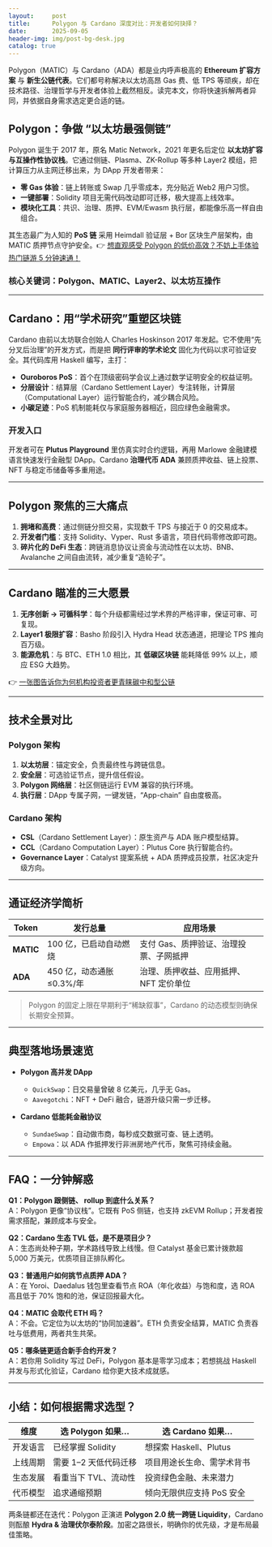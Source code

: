 ```yaml
---
layout:     post
title:      Polygon 与 Cardano 深度对比：开发者如何抉择？
date:       2025-09-05
header-img: img/post-bg-desk.jpg
catalog: true
---
```


Polygon（MATIC）与 Cardano（ADA）都是业内呼声极高的 **Ethereum 扩容方案** 与 **新生公链代表**。它们都号称解决以太坊高昂 Gas 费、低 TPS 等顽疾，却在技术路径、治理哲学与开发者体验上截然相反。读完本文，你将快速拆解两者异同，并依据自身需求选定更合适的链。

## Polygon：争做 “以太坊最强侧链”

Polygon 诞生于 2017 年，原名 Matic Network，2021 年更名后定位 **以太坊扩容与互操作性协议栈**。它通过侧链、Plasma、ZK-Rollup 等多种 Layer2 模组，把计算压力从主网迁移出来，为 DApp 开发者带来：

- **零 Gas 体验**：链上转账或 Swap 几乎零成本，充分贴近 Web2 用户习惯。  
- **一键部署**：Solidity 项目无需代码改动即可迁移，极大提高上线效率。  
- **模块化工具**：共识、治理、质押、EVM/Ewasm 执行层，都能像乐高一样自由组合。

其生态最广为人知的 **PoS 链** 采用 Heimdall 验证层 + Bor 区块生产层架构，由 MATIC 质押节点守护安全。👉 [想直观感受 Polygon 的低价高效？不妨上手体验热门链游 5 分钟速通！](https://okxdog.com/)

### 核心关键词：Polygon、MATIC、Layer2、以太坊互操作

---

## Cardano：用“学术研究”重塑区块链

Cardano 由前以太坊联合创始人 Charles Hoskinson 2017 年发起。它不使用“先分叉后治理”的开发方式，而是把 **同行评审的学术论文** 固化为代码以求可验证安全。其代码库用 Haskell 编写，主打：

- **Ouroboros PoS**：首个在顶级密码学会议上通过数学证明安全的权益证明。  
- **分层设计**：结算层（Cardano Settlement Layer）专注转账，计算层（Computational Layer）运行智能合约，减少耦合风险。  
- **小碳足迹**：PoS 机制能耗仅与家庭服务器相近，回应绿色金融需求。

### 开发入口
开发者可在 **Plutus Playground** 里仿真实时合约逻辑，再用 Marlowe 金融建模语言快速发行金融型 DApp。Cardano **治理代币 ADA** 兼顾质押收益、链上投票、NFT 与稳定币储备等多重用途。

---

## Polygon 聚焦的三大痛点
1. **拥堵和高费**：通过侧链分担交易，实现数千 TPS 与接近于 0 的交易成本。  
2. **开发者门槛**：支持 Solidity、Vyper、Rust 多语言，项目代码零修改即可跑。  
3. **碎片化的 DeFi 生态**：跨链消息协议让资金与流动性在以太坊、BNB、Avalanche 之间自由流转，减少重复“造轮子”。

---

## Cardano 瞄准的三大愿景
1. **无序创新 → 可循科学**：每个升级都需经过学术界的严格评审，保证可审、可复现。  
2. **Layer1 极限扩容**：Basho 阶段引入 Hydra Head 状态通道，把理论 TPS 推向百万级。  
3. **能源危机**：与 BTC、ETH 1.0 相比，其 **低碳区块链** 能耗降低 99% 以上，顺应 ESG 大趋势。

👉 [一张图告诉你为何机构投资者更青睐碳中和型公链](https://okxdog.com/)

---

## 技术全景对比

### Polygon 架构
1. **以太坊层**：锚定安全，负责最终性与跨链信息。  
2. **安全层**：可选验证节点，提升信任假设。  
3. **Polygon 网络层**：社区侧链运行 EVM 兼容的执行环境。  
4. **执行层**：DApp 专属子网，一键发链，“App-chain” 自由度极高。

### Cardano 架构
- **CSL**（Cardano Settlement Layer）：原生资产与 ADA 账户模型结算。  
- **CCL**（Cardano Computation Layer）：Plutus Core 执行智能合约。  
- **Governance Layer**：Catalyst 提案系统 + ADA 质押成员投票，社区决定升级方向。

---

## 通证经济学简析
| Token | 发行总量 | 应用场景 |
| --- | --- | --- |
| **MATIC** | 100 亿，已启动自动燃烧 | 支付 Gas、质押验证、治理投票、子网抵押 |
| **ADA**  | 450 亿，动态通胀 ≤0.3%/年 | 治理、质押收益、应用抵押、NFT 定价单位 |

> Polygon 的固定上限在早期利于“稀缺叙事”，Cardano 的动态模型则确保长期安全预算。

---

## 典型落地场景速览
- **Polygon 高并发 DApp**  
  - `QuickSwap`：日交易量曾破 8 亿美元，几乎无 Gas。  
  - `Aavegotchi`：NFT + DeFi 融合，链游升级只需一步迁移。  

- **Cardano 低能耗金融协议**  
  - `SundaeSwap`：自动做市商，每秒成交数据可查、链上透明。  
  - `Empowa`：以 ADA 作抵押发行非洲房地产代币，聚焦可持续金融。

---

## FAQ：一分钟解惑

**Q1：Polygon 跟侧链、 rollup 到底什么关系？**  
A：Polygon 更像“协议栈”。它既有 PoS 侧链，也支持 zkEVM Rollup；开发者按需求搭配，兼顾成本与安全。

**Q2：Cardano 生态 TVL 低，是不是项目少？**  
A：生态尚处种子期，学术路线导致上线慢。但 Catalyst 基金已累计拨款超 5,000 万美元，优质项目正排队孵化。

**Q3：普通用户如何挑节点质押 ADA？**  
A：在 Yoroi、Daedalus 钱包里查看节点 ROA（年化收益）与饱和度，选 ROA 高且低于 70% 饱和的池，保证回报最大化。

**Q4：MATIC 会取代 ETH 吗？**  
A：不会。它定位为以太坊的“协同加速器”。ETH 负责安全结算，MATIC 负责吞吐与低费用，两者共生共荣。

**Q5：哪条链更适合新手合约开发？**  
A：若你用 Solidity 写过 DeFi，Polygon 基本是零学习成本；若想挑战 Haskell 并发与形式化验证，Cardano 给你更大技术成就感。

---

## 小结：如何根据需求选型？

| 维度 | 选 Polygon 如果… | 选 Cardano 如果… |
| --- | --- | --- |
| 开发语言 | 已经掌握 Solidity | 想探索 Haskell、Plutus |
| 上线周期 | 需要 1–2 天低代码迁移 | 项目用途长生命、需学术背书 |
| 生态发展 | 看重当下 TVL、流动性 | 投资绿色金融、未来潜力 |
| 代币模型 | 追求通缩预期 | 倾向无限供应支持 PoS 安全 |

两条链都还在迭代：Polygon 正演进 **Polygon 2.0 统一跨链 Liquidity**，Cardano 则酝酿 **Hydra & 治理伏尔泰阶段**。加密之路很长，明确你的优先级，才是布局最佳策略。